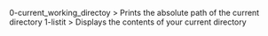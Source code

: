 0-current_working_directoy > Prints the absolute path of the current directory
1-listit > Displays the contents of your current directory
